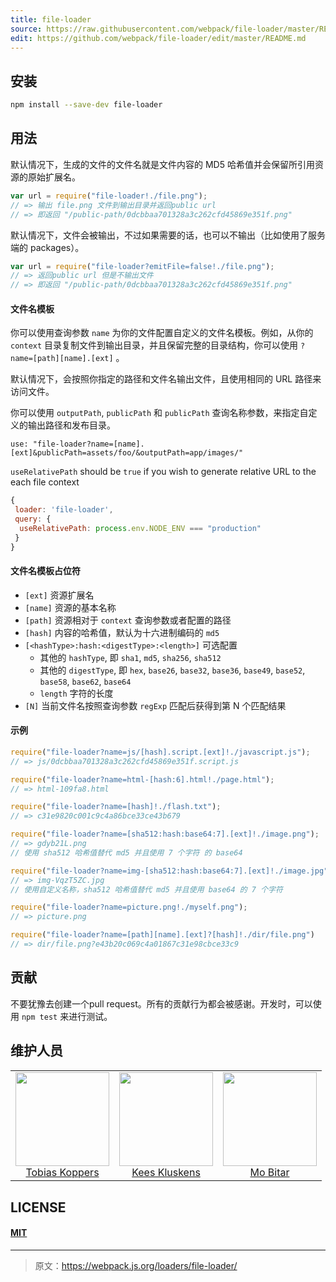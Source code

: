 ```yaml
---
title: file-loader
source: https://raw.githubusercontent.com/webpack/file-loader/master/README.md
edit: https://github.com/webpack/file-loader/edit/master/README.md
---
```

## 安装

```bash
npm install --save-dev file-loader
```

## 用法

默认情况下，生成的文件的文件名就是文件内容的 MD5 哈希值并会保留所引用资源的原始扩展名。

``` javascript
var url = require("file-loader!./file.png");
// => 输出 file.png 文件到输出目录并返回public url
// => 即返回 "/public-path/0dcbbaa701328a3c262cfd45869e351f.png"
```

默认情况下，文件会被输出，不过如果需要的话，也可以不输出（比如使用了服务端的 packages）。

``` javascript
var url = require("file-loader?emitFile=false!./file.png");
// => 返回public url 但是不输出文件
// => 即返回 "/public-path/0dcbbaa701328a3c262cfd45869e351f.png"
```

#### 文件名模板

你可以使用查询参数 `name` 为你的文件配置自定义的文件名模板。例如，从你的 `context` 目录复制文件到输出目录，并且保留完整的目录结构，你可以使用 `?name=[path][name].[ext]` 。

默认情况下，会按照你指定的路径和文件名输出文件，且使用相同的 URL 路径来访问文件。

你可以使用 `outputPath`, `publicPath` 和 `publicPath` 查询名称参数，来指定自定义的输出路径和发布目录。

```
use: "file-loader?name=[name].[ext]&publicPath=assets/foo/&outputPath=app/images/"
```

`useRelativePath` should be `true` if you wish to generate relative URL to the each file context
```javascript
{
 loader: 'file-loader',
 query: {
  useRelativePath: process.env.NODE_ENV === "production"
 }
}
```

#### 文件名模板占位符

* `[ext]` 资源扩展名
* `[name]` 资源的基本名称
* `[path]` 资源相对于 `context` 查询参数或者配置的路径
* `[hash]` 内容的哈希值，默认为十六进制编码的 `md5`
* `[<hashType>:hash:<digestType>:<length>]` 可选配置
  * 其他的 `hashType`, 即 `sha1`, `md5`, `sha256`, `sha512`
  * 其他的 `digestType`, 即 `hex`, `base26`, `base32`, `base36`, `base49`, `base52`, `base58`, `base62`, `base64`
  * `length` 字符的长度
* `[N]` 当前文件名按照查询参数 `regExp` 匹配后获得到第 N 个匹配结果
#### 示例

``` javascript
require("file-loader?name=js/[hash].script.[ext]!./javascript.js");
// => js/0dcbbaa701328a3c262cfd45869e351f.script.js

require("file-loader?name=html-[hash:6].html!./page.html");
// => html-109fa8.html

require("file-loader?name=[hash]!./flash.txt");
// => c31e9820c001c9c4a86bce33ce43b679

require("file-loader?name=[sha512:hash:base64:7].[ext]!./image.png");
// => gdyb21L.png
// 使用 sha512 哈希值替代 md5 并且使用 7 个字符 的 base64

require("file-loader?name=img-[sha512:hash:base64:7].[ext]!./image.jpg");
// => img-VqzT5ZC.jpg
// 使用自定义名称，sha512 哈希值替代 md5 并且使用 base64 的 7 个字符

require("file-loader?name=picture.png!./myself.png");
// => picture.png

require("file-loader?name=[path][name].[ext]?[hash]!./dir/file.png")
// => dir/file.png?e43b20c069c4a01867c31e98cbce33c9
```

## 贡献

不要犹豫去创建一个pull request。所有的贡献行为都会被感谢。开发时，可以使用 `npm test` 来进行测试。

## 维护人员

<table>
  <tbody>
    <tr>
      <td align="center">
        <img width="150 height="150"
        src="https://avatars.githubusercontent.com/sokra?v=3">
        <br />
        <a href="https://github.com/">Tobias Koppers</a>
      </td>
      <td align="center">
        <img width="150 height="150"
        src="https://avatars.githubusercontent.com/SpaceK33z?v=3">
        <br />
        <a href="https://github.com/">Kees Kluskens</a>
      </td>
      <td align="center">
        <img width="150" height="150"
        src="https://avatars.githubusercontent.com/mobitar?v=3">
        <br />
        <a href="https://github.com/">Mo Bitar</a>
      </td>
    <tr>
  <tbody>
</table>


## LICENSE

#### [MIT](./LICENSE)

[npm]: https://img.shields.io/npm/v/file-loader.svg
[npm-url]: https://npmjs.com/package/file-loader

[node]: https://img.shields.io/node/v/file-loader.svg
[node-url]: https://nodejs.org

[deps]: https://david-dm.org/webpack/file-loader.svg
[deps-url]: https://david-dm.org/webpack/file-loader

[tests]: http://img.shields.io/travis/webpack/file-loader.svg
[tests-url]: https://travis-ci.org/webpack/file-loader

[cover]: https://coveralls.io/repos/github/webpack/file-loader/badge.svg
[cover-url]: https://coveralls.io/github/webpack/file-loader

[chat]: https://badges.gitter.im/webpack/webpack.svg
[chat-url]: https://gitter.im/webpack/webpack

***

> 原文：https://webpack.js.org/loaders/file-loader/